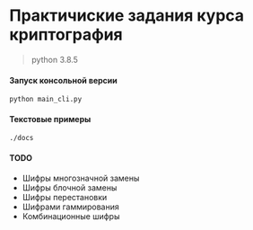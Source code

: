 # Практичиские задания курса криптография
>python 3.8.5
#### Запуск консольной версии
```shell script
python main_cli.py
```
#### Текстовые примеры
```
./docs
```
#### TODO
* Шифры многозначной замены
* Шифры блочной замены
* Шифры перестановки
* Шифрами гаммирования
* Комбинационные шифры